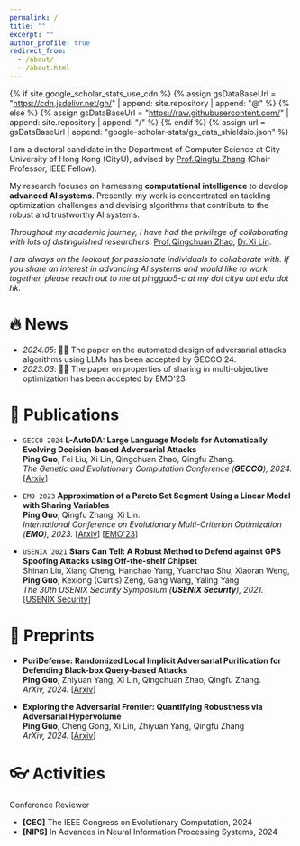 ```yaml
---
permalink: /
title: ""
excerpt: ""
author_profile: true
redirect_from: 
  - /about/
  - /about.html
---
```


{% if site.google_scholar_stats_use_cdn %}
{% assign gsDataBaseUrl = "https://cdn.jsdelivr.net/gh/" | append: site.repository | append: "@" %}
{% else %}
{% assign gsDataBaseUrl = "https://raw.githubusercontent.com/" | append: site.repository | append: "/" %}
{% endif %}
{% assign url = gsDataBaseUrl | append: "google-scholar-stats/gs_data_shieldsio.json" %}

<span class='anchor' id='about-me'></span>


I am a doctoral candidate in the Department of Computer Science at City University of Hong Kong (CityU), advised by [Prof.&#8202;Qingfu Zhang](https://www.cs.cityu.edu.hk/~qzhan7/index.html) (Chair Professor, IEEE Fellow).

My research focuses on harnessing **computational intelligence** to develop **advanced AI systems**. Presently, my work is concentrated on tackling optimization challenges and devising algorithms that contribute to the robust and trustworthy AI systems.

_Throughout my academic journey, I have had the privilege of collaborating with lots of distinguished researchers:_ [Prof.&#8202;Qingchuan Zhao](https://bruceqczhao.github.io/), [Dr.&#8202;Xi Lin](https://xi-l.github.io/).

_I am always on the lookout for passionate individuals to collaborate with. If you share an interest in advancing AI systems and would like to work together, please reach out to me at pingguo5-c at my dot cityu dot edu dot hk._
<!-- My research interest includes neural machine translation and computer vision. I have published more than 100 papers at the top international AI conferences with total <a href='https://scholar.google.com/citations?user=DhtAFkwAAAAJ'>google scholar citations <strong><span id='total_cit'>260000+</span></strong></a> (You can also use google scholar badge <a href='https://scholar.google.com/citations?user=DhtAFkwAAAAJ'><img src="https://img.shields.io/endpoint?url={{ url | url_encode }}&logo=Google%20Scholar&labelColor=f6f6f6&color=9cf&style=flat&label=citations"></a>). -->



# 🔥 News
- *2024.05*: 🎉🎉 The paper on the automated design of adversarial attacks algorithms using LLMs has been accepted by GECCO'24.
- *2023.03*: 🎉🎉 The paper on properties of sharing in multi-objective optimization has been accepted by EMO'23.

# 📝 Publications

- ``GECCO 2024`` **L-AutoDA: Large Language Models for Automatically Evolving Decision-based Adversarial Attacks**    
**Ping Guo**, Fei Liu, Xi Lin, Qingchuan Zhao, Qingfu Zhang.    
*The Genetic and Evolutionary Computation Conference (**GECCO**), 2024.* [[Arxiv](https://arxiv.org/abs/2401.15335)]

- ``EMO 2023`` **Approximation of a Pareto Set Segment Using a Linear Model with Sharing Variables**    
**Ping Guo**, Qingfu Zhang, Xi Lin.    
*International Conference on Evolutionary Multi-Criterion Optimization (**EMO**), 2023.* [[Arxiv](https://arxiv.org/abs/2404.00251)] [[EMO'23](https://link.springer.com/chapter/10.1007/978-3-031-27250-9_18)]

- ``USENIX 2021`` **Stars Can Tell: A Robust Method to Defend against GPS Spoofing Attacks using Off-the-shelf Chipset**    
Shinan Liu, Xiang Cheng, Hanchao Yang, Yuanchao Shu, Xiaoran Weng, **Ping Guo**, Kexiong (Curtis) Zeng, Gang Wang, Yaling Yang    
*The 30th USENIX Security Symposium (**USENIX Security**), 2021.* [[USENIX Security](https://www.usenix.org/conference/usenixsecurity21/presentation/liu-shinan)]

# 📄 Preprints

- **PuriDefense: Randomized Local Implicit Adversarial Purification for Defending Black-box Query-based Attacks**   
**Ping Guo**, Zhiyuan Yang, Xi Lin, Qingchuan Zhao, Qingfu Zhang.   
*ArXiv, 2024.* [[Arxiv](https://arxiv.org/abs/2401.10586)]

- **Exploring the Adversarial Frontier: Quantifying Robustness via Adversarial Hypervolume**   
**Ping Guo**, Cheng Gong, Xi Lin, Zhiyuan Yang, Qingfu Zhang   
*ArXiv, 2024.* [[Arxiv](https://arxiv.org/abs/2403.05100)]


# 👓 Activities 
Conference Reviewer
- **[CEC]** The IEEE Congress on Evolutionary Computation, 2024
- **[NIPS]** In Advances in Neural Information Processing Systems, 2024



